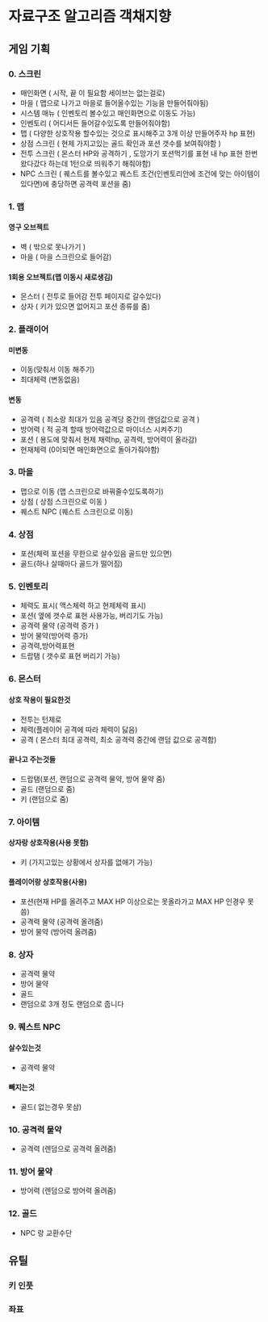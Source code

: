 # 자료구조 알고리즘 객채지향 

## 게임 기획
### 0. 스크린
* 매인화면 ( 시작, 끝 이 필요함 세이브는 없는걸로)
* 마을 ( 맵으로 나가고 마을로 들어올수있는 기능을 만들어줘야됨)
* 시스템 매뉴 ( 인벤토리 볼수있고 매인화면으로 이동도 가능)
* 인벤토리 ( 어디서든 들어갈수있도록 만들어줘야함)
* 맵 ( 다양한 상호작용 할수있는 것으로 표시해주고 3개 이상 만들어주자 hp 표현)
* 상점 스크린 ( 현제 가지고있는 골드 확인과 포션 갯수를 보여줘야함 )
* 전투 스크린 ( 몬스터 HP와 공격하기 , 도망가기 포션먹기를 표현 내 hp 표현 한번 왔다갔다 하는데 1턴으로 띄워주기 해줘야함)
* NPC 스크린 ( 퀘스트를 볼수있고 퀘스트 조건(인벤토리안에 조건에 맞는 아이템이 있다면)에 충당하면 공격력 포션을 줌)
### 1. 맵 
#### 영구 오브젝트
* 벽 ( 밖으로 못나가기 )
* 마을 ( 마을 스크린으로 들어감)
#### 1회용 오브젝트(맵 이동시 새로생김)
* 몬스터 ( 전투로 들어감 전투 페이지로 갈수있다)
* 상자 ( 키가 있으면 없어지고 포션 종류를 줌)
### 2. 플래이어
#### 미변동
* 이동(맞춰서 이동 해주기)
* 최대체력 (변동없음)
#### 변동
* 공격력 ( 최소랑 최대가 있음 공격당 중간의 랜덤값으로 공격 )
* 방어력 ( 적 공격 할때 방어력값으로 마이너스 시켜주기)
* 포션 ( 용도에 맞춰서 현제 채력hp, 공격력, 방어력이 올라감)
* 현재체력 (0이되면 매인화면으로 돌아가줘야함)
### 3. 마을
* 맵으로 이동 (맵 스크린으로 바꿔줄수있도록하기)
* 상점 ( 상점 스크린으로 이동 )
* 퀘스트 NPC (퀘스트 스크린으로 이동)
### 4. 상점
* 포션(체력 포션을 무한으로 살수있음 골드만 있으면)
* 골드(하나 살때마다 골드가 떨어짐)
### 5. 인벤토리
* 체력도 표시( 맥스체력 하고 현제체력 표시)
* 포션( 옆에 갯수로 표현 사용가능, 버리기도 가능)
* 공격력 물약 (공격력 증가 )
* 방어 물약(방어력 증가)
* 공격력,방어력표현
* 드랍탬 ( 갯수로 표현 버리기 가능)
### 6. 몬스터
#### 상호 작용이 필요한것
* 전투는 턴제로
* 체력(플레이어 공격에 따라 체력이 닳음)
* 공격 ( 몬스터 최대 공격력, 최소 공격력 중간에 랜덤 값으로 공격함)
#### 끝나고 주는것들
* 드랍탬(포션, 랜덤으로 공격력 물약, 방어 물약 줌)
* 골드 (랜덤으로 줌)
* 키 (랜덤으로 줌)
### 7. 아이템
#### 상자랑 상호작용(사용 못함)
* 키 (가지고있는 상황에서 상자를 없애기 가능)
#### 플레이어랑 상호작용(사용)
* 포션(현재 HP를 올려주고 MAX HP 이상으로는 못올라가고 MAX HP 인경우 못씀)
* 공격력 물약 (공격력 올려줌)
* 방어 물약 (방어력 올려줌)
### 8. 상자
* 공격력 물약
* 방어 물약
* 골드
* 랜덤으로 3개 정도 랜덤으로 줍니다
### 9. 퀘스트 NPC
#### 살수있는것
* 공격력 물약
#### 빼지는것 
* 골드( 없는경우 못삼)
### 10. 공격력 물약
* 공격력 (렌덤으로 공격력 올려줌)
### 11. 방어 물약
* 방어력 (렌덤으로 방어력 올려줌)
### 12. 골드
* NPC 랑 교환수단 
## 유틸
### 키 인풋
### 좌표